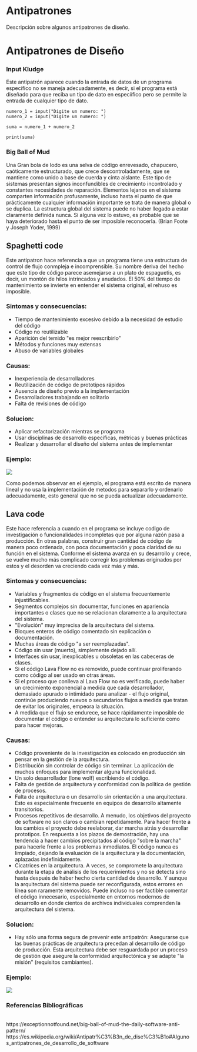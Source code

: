 # Antipatrones
Descripción sobre algunos antipatrones de diseño.

<h1>Antipatrones de Diseño</h1>

<h3>Input Kludge</h3>

<p>Este antipatrón aparece cuando la entrada de datos de un programa específico no se maneja adecuadamente, es decír, si el programa está diseñado para que reciba un tipo de dato en especiífico pero se permite la entrada de cualquier tipo de dato.</p>

``` [python]
numero_1 = input("Digite un numero: ")
numero_2 = input("Digite un numero: ")

suma = numero_1 + numero_2

print(suma)
```

<h3>Big Ball of Mud</h3>

<p>Una Gran bola de lodo es una selva de código enrevesado, chapucero, caóticamente estructurado, que crece descontroladamente, que se mantiene como unido a base de cuerda y cinta aislante. Este tipo de sistemas presentan signos inconfundibles de crecimiento incontrolado y constantes necesidades de reparación. Elementos lejanos en el sistema comparten información profusamente, incluso hasta el punto de que prácticamente cualquier información importante se trata de manera global o se duplica. La estructura global del sistema puede no haber llegado a estar claramente definida nunca. Si alguna vez lo estuvo, es probable que se haya deteriorado hasta el punto de ser imposible reconocerla. (Brian Foote y Joseph Yoder, 1999)</p>

## Spaghetti code
 Este antipatron hace referencia a que un programa tiene una estructura de control de flujo conmpleja e incomprensible. Su nombre deriva del hecho que este tipo de código parece asemejarse a un plato de espaguetis, es decir, un montón de hilos intrincados y anudados.
 El 50% del tiempo de mantenimiento se invierte en entender el sistema original, el rehuso es imposible.

### Sintomas y consecuencias:
- Tiempo de mantenimiento excesivo debido a la necesidad de estudio del código
- Código no reutilizable
- Aparición del temido "es mejor reescribirlo"
- Métodos y funciones muy extensas
- Abuso de variables globales

### Causas:
- Inexperiencia de desarrolladores
- Reutilización de código de prototipos rápidos
- Ausencia de diseño previo a la implementación
- Desarrolladores trabajando en solitario
- Falta de revisiones de código

### Solucion:
- Aplicar refactorización mientras se programa
- Usar disciplinas de desarrollo específicas, métricas y buenas prácticas
- Realizar y desarrollar el diseño del sistema antes de implementar

### Ejemplo:
![](https://ugc.kn3.net/i/760x/http://3.bp.blogspot.com/_mc7-VXgLnsQ/TOc2-sKYcOI/AAAAAAAAACg/gsZrwoJRF_E/s1600/Python2.png)

 Como podemos observar en el ejemplo, el programa está escrito de manera lineal y no usa la implementación de metodos para separarlo y ordenarlo adecuadamente, esto general que no se pueda actualizar adecuadamente.
 
## Lava code
  Este hace referencia a cuando en el programa se incluye codigo de investigación o funcionalidades incompletas que por alguna razón pasa a producción. En otras palabras, construir gran cantidad de código de manera poco ordenada, con poca documentación y poca claridad de su función en el sistema. Conforme el sistema avanza en su desarrollo y crece, se vuelve mucho más complicado corregir los problemas originados por estos y el desorden va creciendo cada vez más y más.

### Sintomas y consecuencias:
- Variables y fragmentos de código en el sistema frecuentemente injustificables.
- Segmentos complejos sin documentar, funciones en apariencia importantes o clases que no se relacionan claramente a la arquitectura del sistema.
- "Evolución" muy imprecisa de la arquitectura del sistema.
- Bloques enteros de código comentado sin explicación o documentación.
- Muchas áreas de código "a ser reemplazadas".
- Código sin usar (muerto), simplemente dejado allí.
- Interfaces sin usar, inexplicables u obsoletas en las cabeceras de clases.
- Si el código Lava Flow no es removido, puede continuar proliferando como código al ser usado en otras áreas.
- Si el proceso que conlleva al Lava Flow no es verificado, puede haber un crecimiento exponencial a medida que cada desarrollador, demasiado apurado o intimidado para analizar - el flujo original, continúe produciendo nuevos o secundarios flujos a medida que tratan de evitar los originales, empeora la situación.
- A medida que el flujo se endurece, se hace rápidamente imposible de documentar el código o entender su arquitectura lo suficiente como para hacer mejoras.

### Causas:
- Código proveniente de la investigación es colocado en producción sin pensar en la gestión de la arquitectura.
- Distribución sin controlar de código  sin terminar. La aplicación de muchos enfoques para implementar alguna funcionalidad.
- Un solo desarrollador (lone wolf) escribiendo el código.
- Falta de gestión de arquitectura y conformidad con la política de gestión de procesos.
- Falta de arquitectura o un desarrollo sin orientación a una arquitectura. Esto es especialmente frecuente en equipos de desarrollo altamente transitorios.
- Procesos repetitivos de desarrollo. A menudo, los objetivos del proyecto de software no son claros o cambian repetidamente. Para hacer frente a los cambios el proyecto debe reelaborar, dar marcha atrás y desarrollar prototipos. En respuesta a los plazos de demostración, hay una tendencia a hacer cambios precipitados al código "sobre la marcha" para hacerle frente a los problemas inmediatos. El código nunca es limpiado, dejando la evaluación de la arquitectura y la documentación, aplazadas indefinidamente.
- Cicatrices en la arquitectura. A veces, se compromete la arquitectura durante la etapa de análisis de los requerimientos y no se detecta sino hasta después de haber hecho cierta cantidad de desarrollo. Y aunque la arquitectura del sistema puede ser reconfigurada, estos errores en línea son raramente removidos. Puede incluso no ser factible comentar el código innecesario, especialmente en entornos modernos de desarrollo en donde cientos de archivos individuales comprenden la arquitectura del sistema.

### Solucion:
- Hay sólo una forma segura de prevenir este antipatrón: Asegurarse que las buenas prácticas de arquitectura precedan al desarrollo de código de producción. Esta arquitectura debe ser resguardada por un proceso de gestión que asegure la conformidad arquitectónica y se adapte "la misión" (requisitos cambiantes).
### Ejemplo:
![](https://3.bp.blogspot.com/-N_G4OaooUa0/UCG87JrI0FI/AAAAAAAAA40/FAfwNS6hxlA/s1600/Lava_Flow_Codigo_Ejemplo.jpg)

<h3>Referencias Bibliográficas</h3>
<br>
https://exceptionnotfound.net/big-ball-of-mud-the-daily-software-anti-pattern/
<br>
https://es.wikipedia.org/wiki/Antipatr%C3%B3n_de_dise%C3%B1o#Algunos_antipatrones_de_desarrollo_de_software


